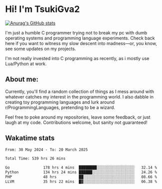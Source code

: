 # Hi! I'm TsukiGva2

[![Anurag's GitHub stats](https://github-readme-stats.vercel.app/api?username=tsukigva2&theme=gruvbox&show_icons=true)](https://github.com/anuraghazra/github-readme-stats)

I'm just a humble C programmer trying not to break my pc with dumb operating systems and programming language experiments. Check back here if you want to witness my slow descent into madness—or, you know, see some updates on my projects.

I'm not really invested into C programming as recently, as i mostly use Lua/Python at work.

## About me:

Currently, you'll find a random collection of things as I mess around with whatever catches my interest in the programming world. I also dabble in creating toy programming languages and lurk around r/ProgrammingLanguages, pretending to be a wizard.

Feel free to poke around my repositories, leave some feedback, or just laugh at my code. Contributions welcome, but sanity not guaranteed!


## Wakatime stats
<!--START_SECTION:waka-->

```txt
From: 30 May 2024 - To: 20 March 2025

Total Time: 539 hrs 26 mins

Go               178 hrs 4 mins  ████████░░░░░░░░░░░░░░░░░   32.14 %
Python           134 hrs 24 mins ██████░░░░░░░░░░░░░░░░░░░   24.26 %
PHP              48 hrs          ██░░░░░░░░░░░░░░░░░░░░░░░   08.66 %
LLVM             35 hrs 22 mins  █▓░░░░░░░░░░░░░░░░░░░░░░░   06.38 %
```

<!--END_SECTION:waka-->
